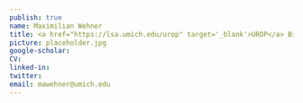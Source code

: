 ```yaml
---
publish: true
name: Maximilian Wehner
title: <a href="https://lsa.umich.edu/urop" target='_blank'>UROP</a> Biomedical Engineering
picture: placeholder.jpg
google-scholar: 
CV:
linked-in: 
twitter:
email: mawehner@umich.edu
---
```

